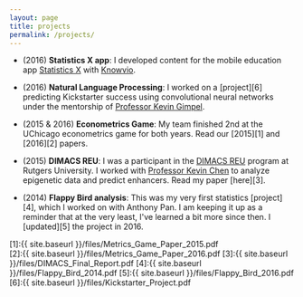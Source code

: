 ```yaml
---
layout: page
title: projects
permalink: /projects/
---
```


- (2016) **Statistics X app**: I developed content for the mobile education app [Statistics X](https://itunes.apple.com/us/app/statistics-x-college-ap-stats/id1087170766?mt=8) with [Knowvio](https://http://knowvio.org/). 

- (2016) **Natural Language Processing**: I worked on a [project][6] predicting Kickstarter success using convolutional neural networks under the mentorship of [Professor Kevin Gimpel](http://ttic.uchicago.edu/~kgimpel/). 

- (2015 & 2016) **Econometrics Game**: My team finished 2nd at the UChicago econometrics game for both years. Read our [2015][1] and [2016][2] papers.

- (2015) **DIMACS REU**: I was a participant in the [DIMACS REU](http://reu.dimacs.rutgers.edu/) program at Rutgers University. I worked with [Professor Kevin Chen](https://genfaculty.rutgers.edu/kcchen/home) to analyze epigenetic data and predict enhancers. Read my paper [here][3].

- (2014) **Flappy Bird analysis**: This was my very first statistics [project][4], which I worked on with Anthony Pan. I am keeping it up as a reminder that at the very least, I've learned a bit more since then. I [updated][5] the project in 2016. 

[1]:{{ site.baseurl }}/files/Metrics_Game_Paper_2015.pdf   
[2]:{{ site.baseurl }}/files/Metrics_Game_Paper_2016.pdf 
[3]:{{ site.baseurl }}/files/DIMACS_Final_Report.pdf
[4]:{{ site.baseurl }}/files/Flappy_Bird_2014.pdf
[5]:{{ site.baseurl }}/files/Flappy_Bird_2016.pdf
[6]:{{ site.baseurl }}/files/Kickstarter_Project.pdf
